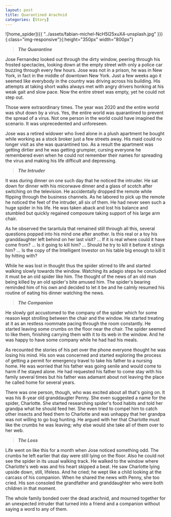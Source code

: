 ```yaml
---
layout: post
title: Quarantined Arachnid
categories: [Story]
---
```


![home_spider]({{ "../assets/fabian-michel-NcH5I25xuX4-unsplash.jpg" }}){:class="img-responsive"}{:height="350px" width="800px"}

> ***The Quarantine***

Jose Fernandez looked out through the dirty window, peering through his frosted spectacles, looking down at the empty street with only a police car buzzing through every few hours. Jose was not in a prison, he was in New York, in fact in the middle of downtown New York. Just a few weeks ago it seemed like everybody in the country was driving across his building. His attempts at taking short walks always met with angry drivers honking at his weak gait and slow pace. Now the entire street was empty, yet he could not step out.

Those were extraordinary times. The year was 2020 and the entire world was shut down by a virus. Yes, the entire world was quarantined to prevent the spread of a virus. Not one person in the world could have imagined the scenario. It was unprecedented and unforeseen.

Jose was a retired widower who lived alone in a plush apartment he bought while working as a stock broker just a few streets away. His maid could no longer visit as she was quarantined too. As a result the apartment was getting dirtier and he was getting grumpier, cursing everyone he remembered even when he could not remember their names for spreading the virus and making his life difficult and depressing.

> ***The Intruder***

It was during dinner on one such day that he noticed the intruder. He sat down for dinner with his micorwave dinner and a glass of scotch after switching on the television. He accidentally dropped the remote while flipping through the business channels. As he labored to pick up the remote he noticed the feet of the intruder, all six of them. He had never seen such a huge spider in his life. He was taken aback and lost his balance and stumbled but quickly regained composure taking support of his large arm chair.

As he observed the tarantula that remained still through all this, several questions popped into his mind one after another. Is this real or a toy his granddaughter left behind on her last visit? ... If it is real where could it have come from? ... Is it going to kill him? ... Should he try to kill it before it stings him? ... Is the copy of the Intelligent Investor on his table big enough to kill it by hitting with?

While he was lost in thought thus the spider stirred to life and started walking slowly towards the window. Watching its adagio steps he concluded it must be an old spider like him. The thought of the news of an old man being killed by an old spider's bite amused him. The spider's bearing reminded him of his own and decided to let it be and he calmly resumed his routine of eating his dinner watching the news.

> ***The Companion***

He slowly got accustomed to the company of the spider which for some reason kept strolling between the chair and the window. He started treating at it as an restless roommate pacing through the room constantly. He started leaving some crumbs on the floor near the chair. The spider seemed to like them, finishing carrying them with it to its web in the window. And he was happy to have some company while he had had his meals.

As recounted the stories of his pet over the phone everyone thought he was losing his mind. His son was concerned and started exploring the process of getting a permit for emergency travel to take his father to a nursing home. He was worried that his father was going senile and would come to harm if he stayed alone. He had requested his father to come stay with his family several times but his father was adamant about not leaving the place he called home for several years.

There was one person, though, who was excited about all that's going on. It was his 8-year old granddaugter Penny. She even suggested a name for the spider, Charlotte. She started researching spider's food habits and told her grandpa what he should feed her. She even tried to compel him to catch other insects and feed them to Charlotte and was unhappy that her grandpa was not willing to go bug hunting. He argued with her that Charlotte must like the crumbs he was leaving; why else would she take all of them over to her web.

> ***The Loss***

Life went on like this for a month when Jose noticed something odd. The crumbs he left earlier that day were still lying on the floor. Also he could not see the spider in its usual walking track. He walked to the window where Charlotte's web was and his heart skipped a beat. He saw Charlotte lying upside down, still, lifeless. And he cried; he wept like a child looking at the carcass of his companion. When he shared the news with Penny, she too cried. His son consoled the grandfather and granddaughter who were both children in that moment.

The whole family bonded over the dead arachnid, and mourned together for an unexpected intruder that turned into a friend and a companion without saying a word to any of them.